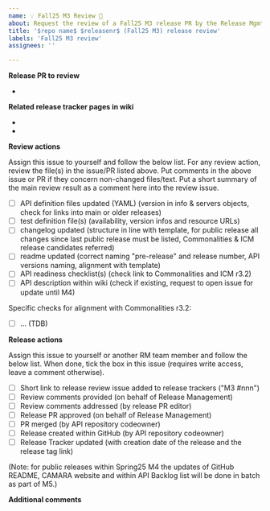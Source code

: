 ```yaml
---
name: 💡 Fall25 M3 Review 🌟
about: Request the review of a Fall25 M3 release PR by the Release Mgmt team
title: '$repo name$ $releasenr$ (Fall25 M3) release review'
labels: 'Fall25 M3 review'
assignees: ''

---
```



**Release PR to review**
<!-- Put here the link to the release PR that need to be reviewed -->

- 

**Related release tracker pages in wiki**
<!-- Put here the link(s) to the release trackers of the API versions which will (pre)-released with the release PR -->

- 
- 

**Review actions**

Assign this issue to yourself and follow the below list.
For any review action, review the file(s) in the issue/PR listed above. 
Put comments in the above issue or PR if they concern non-changed files/text.
Put a short summary of the main review result as a comment here into the review issue.

- [ ] API definition files updated (YAML) (version in info & servers objects, check for links into main or older releases)  
- [ ] test definition file(s) (availability, version infos and resource URLs)
- [ ] changelog updated (structure in line with template, for public release all changes since last public release must be listed, Commonalities & ICM release candidates referred)
- [ ] readme updated (correct naming "pre-release" and release number, API versions naming, alignment with template) 
- [ ] API readiness checklist(s) (check link to Commonalities and ICM r3.2)
- [ ] API description within wiki (check if existing, request to open issue for update until M4)

Specific checks for alignment with Commonalities r3.2:
- [ ] ... (TDB)

**Release actions**

Assign this issue to yourself or another RM team member and follow the below list. 
When done, tick the box in this issue (requires write access, leave a comment otherwise). 

- [ ] Short link to release review issue added to release trackers ("M3 #nnn")
- [ ] Review comments provided (on behalf of Release Management)
- [ ] Review comments addressed (by release PR editor)
- [ ] Release PR approved (on behalf of Release Management)
- [ ] PR merged (by API repository codeowner)
- [ ] Release created within GitHub (by API repository codeowner)
- [ ] Release Tracker updated (with creation date of the release and the release tag link)

(Note: for public releases within Spring25 M4 the updates of GitHub README, CAMARA website and within API Backlog list will be done in batch as part of M5.)

**Additional comments**
<!-- Add any other comments here as needed. -->

